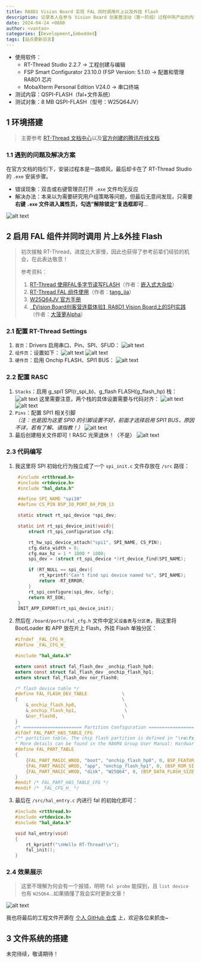 ```yaml
---
title: RA8D1 Vision Board 实现 FAL 同时调用片上以及外挂 Flash
description: 记录本人在参与 Vision Board 创客营活动（第一阶段）过程中所产出的内容
date: 2024-04-24 +0800
author: <vantao>
categories: [Development,Embedded]
tags: [站点更新日志]
---
```


- 使用软件：
  - RT-Thread Studio 2.2.7 -> 工程创建与编辑
  - FSP Smart Configurator 23.10.0 (FSP Version: 5.1.0) -> 配置和管理 RA8D1 芯片
  - MobaXterm Personal Edition V24.0 -> 串口终端
- 测试内容：QSPI-FLASH（fal+文件系统）
- 测试对象：8 MB QSPI-FLASH（型号：W25Q64JV）

## 1 环境搭建

> 主要参考 [RT-Thread 文档中心](https://www.rt-thread.org/document/site/#/rt-thread-version/rt-thread-standard/hw-board/ra8d1-vision-board/ra8d1-vision-board?id=%e7%8e%af%e5%a2%83%e6%90%ad%e5%bb%ba)以及[官方创建的腾讯在线文档](https://docs.qq.com/doc/DY2hkbVdiSGV1S3JM)

### 1.1 遇到的问题及解决方案

在官方文档的指引下，安装过程本是一路顺风，最后却卡在了 RT-Thread Studio 的 `.exe` 安装步骤。

- 错误现象：双击或右键管理员打开 `.exe` 文件均无反应
- 解决办法：本来以为需要研究用户组策略等问题，但最后无意间发现，只需要**右键 `.exe` 文件进入属性页，勾选“解除锁定”复选框即可**…

![alt text](https://file1.elecfans.com/web2/M00/D8/AD/wKgaomYoyyaAbirJAAAhLbT1XCw150.png)

## 2 启用 FAL 组件并同时调用 片上&外挂 Flash

> 初次接触 RT-Thread，进度比大家慢，因此也获得了参考前辈们经验的机会，在此表达敬意！
>
> 参考资料：
>
> 1. [RT-Thread 使用FAL多字节读写FLASH](https://blog.csdn.net/zhengnianli/article/details/106684335)（作者：[嵌入式大杂烩](https://blog.csdn.net/zhengnianli)）
> 2. [RT-Thread FAL 组件使用](https://www.jianshu.com/p/b3fe425082fa)（作者：[tang_jia](https://www.jianshu.com/u/505a242ff76a)）
> 3. [W25Q64JV 官方手册](https://atta.szlcsc.com/upload/public/pdf/source/20191218/C179171_92C5C91D0324539EDD8F1160D2E79C0F.pdf)
> 4. [【Vision Board创客营连载体验】RA8D1 Vision Board上的SPI实践](https://bbs.elecfans.com/jishu_2425388_1_1.html)（作者：[大菠萝Alpha](https://bbs.elecfans.com/user/4709755/)）

### 2.1 配置 RT-Thread Settings

1. `首页`：Drivers 启用串口、Pin、SPI、SFUD：
    ![alt text](https://file1.elecfans.com/web2/M00/D8/AD/wKgaomYoy0qAIYrOAAIYJjSHICA445.png)
2. `组件页`：设置如下：
    ![alt text](https://file1.elecfans.com/web2/M00/D8/AE/wKgaomYoy3KAU1VyAAFA-ptUuZg444.png)
    ![alt text](https://file1.elecfans.com/web2/M00/D7/CE/wKgZomYoy3aAJttuAAFdHMeSWgI942.png)
3. `硬件页`：启用 Onchip FLASH、SPI1 BUS：
    ![alt text](https://file1.elecfans.com/web2/M00/D8/AE/wKgaomYoy36AWztIAAEnH5IoA9g071.png)

### 2.2 配置 RASC

1. `Stacks`：启用 g_spi1 SPI(r_spi_b)、g_flash FLASH(g_flash_hp) 栈：
   ![alt text](https://file1.elecfans.com/web2/M00/D8/AE/wKgaomYoy4mATbhDAAEC7OW2HGE577.png)
   这里需要注意，两个栈的具体设置需要与代码对齐：
   ![alt text](https://file1.elecfans.com/web2/M00/D8/AE/wKgaomYoy5mAfjpwAAHpUULAgfc814.png)
   ![alt text](https://file1.elecfans.com/web2/M00/D7/CE/wKgZomYoy5SAJHn8AAJkUV4GZfQ023.png)
2. `Pins`：配置 SPI1 相关引脚  
   *（注：也是因为这里 SPI0 的引脚设置不好，前面才选择启用 SPI1 BUS，原因不详，若有了解、请指教！）*
   ![alt text](https://file1.elecfans.com/web2/M00/D8/AE/wKgaomYoy46AQtA-AAE6Rc-mYjk938.png)
3. 最后创建相关文件即可！RASC 光荣退休！（不是）
   ![alt text](https://file1.elecfans.com/web2/M00/D7/CE/wKgZomYoy5-ADi33AAD6G_-5uXI078.png)

### 2.3 代码编写

1. 我这里将 SPI 初始化行为独立成了一个 `spi_init.c` 文件存放在 `/src` 路径：

   ```c
    #include <rtthread.h>
    #include <rtdevice.h>
    #include "hal_data.h"

    #define SPI_NAME "spi10"
    #define CS_PIN BSP_IO_PORT_04_PIN_13

    static struct rt_spi_device *spi_dev;

    static int rt_spi_device_init(void){
        struct rt_spi_configuration cfg;

        rt_hw_spi_device_attach("spi1", SPI_NAME, CS_PIN);
        cfg.data_width = 8;
        cfg.max_hz = 1 * 1000 * 1000;
        spi_dev = (struct rt_spi_device *)rt_device_find(SPI_NAME);

        if (RT_NULL == spi_dev){
            rt_kprintf("Can't find spi device named %s", SPI_NAME);
            return -RT_ERROR;
        }
        rt_spi_configure(spi_dev, &cfg);
        return RT_EOK;
    }
    INIT_APP_EXPORT(rt_spi_device_init);
   ```

2. 然后在 `/board/ports/fal_cfg.h` 文件中定义`设备表`与`分区表`，我这里将 BootLoader 和 APP 放在片上 Flash，外挂 Flash 单独分区：

    ```c
    #ifndef _FAL_CFG_H_
    #define _FAL_CFG_H_

    #include "hal_data.h"

    extern const struct fal_flash_dev _onchip_flash_hp0;
    extern const struct fal_flash_dev _onchip_flash_hp1;
    extern struct fal_flash_dev nor_flash0;

    /* flash device table */
    #define FAL_FLASH_DEV_TABLE             \
    {                                       \
        &_onchip_flash_hp0,                  \
        &_onchip_flash_hp1,                  \
        &nor_flash0,                        \
    }
    /* ====================== Partition Configuration ========================== */
    #ifdef FAL_PART_HAS_TABLE_CFG
    /** partition table, The chip flash partition is defined in "\ra\fsp\src\bsp\mcu\ra6m4\bsp_feature.h".
    * More details can be found in the RA6M4 Group User Manual: Hardware section 47 Flash memory.*/
    #define FAL_PART_TABLE                                                                                                      \
    {                                                                                                                           \
        {FAL_PART_MAGIC_WROD, "boot", "onchip_flash_hp0", 0, BSP_FEATURE_FLASH_HP_CF_REGION0_SIZE, 0},                          \
        {FAL_PART_MAGIC_WROD, "app", "onchip_flash_hp1", 0, (BSP_ROM_SIZE_BYTES - BSP_FEATURE_FLASH_HP_CF_REGION0_SIZE), 0},    \
        {FAL_PART_MAGIC_WROD, "disk", "W25Q64", 0, (BSP_DATA_FLASH_SIZE_BYTES), 0},                             \
    }
    #endif /* FAL_PART_HAS_TABLE_CFG */
    #endif /* _FAL_CFG_H_ */
    ```

3. 最后在 `/src/hal_entry.c` 内进行 fal 的初始化即可：

    ```c
    #include <rtthread.h>
    #include <rtdevice.h>
    #include "hal_data.h"

    void hal_entry(void)
    {
        rt_kprintf("\nHello RT-Thread!\n");
        fal_init();
    }
    ```

### 2.4 效果展示

> 这里不理解为何会有一个报错，明明 `fal probe` 能探到，且 `list device` 也有 `W25Q64`…如果搞懂了我会实时更新文章！

![alt text](https://file1.elecfans.com/web2/M00/D8/AE/wKgaomYoy7KAT6ApAAFRMwcec50602.png)

我也将最后的工程文件开源在 [个人 GitHub 仓库](https://github.com/tenktau/RA8D1_VisionBoard_QSPI-FLASH_Test) 上，欢迎各位来抓虫~

## 3 文件系统的搭建

未完待续，敬请期待！

